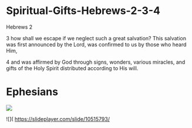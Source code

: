 # Spiritual-Gifts-Hebrews-2-3-4
Hebrews 2

3 how shall we escape if we neglect such a great salvation? This salvation was first announced by the Lord, was confirmed to us by those who heard Him,

4 and was affirmed by God through signs, wonders, various miracles, and gifts of the Holy Spirit distributed according to His will.

# Ephesians
![](https://images.slideplayer.com/18/5677979/slides/slide_4.jpg)

![](
https://slideplayer.com/slide/10515793/

